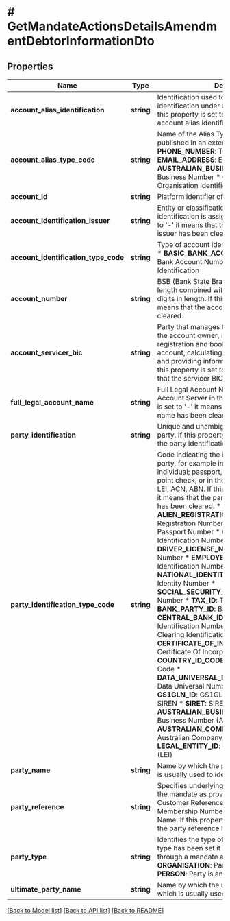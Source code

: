 # # GetMandateActionsDetailsAmendmentDebtorInformationDto

## Properties

Name | Type | Description | Notes
------------ | ------------- | ------------- | -------------
**account_alias_identification** | **string** | Identification used to indicate the account identification under another specified name. If this property is set to &#39;-&#39; it means that the account alias identification has been cleared. | [optional]
**account_alias_type_code** | **string** | Name of the Alias Type, in a coded form as published in an external list. * **PHONE_NUMBER**: Telephone Number * **EMAIL_ADDRESS**: Email Address * **AUSTRALIAN_BUSINESS_NUMBER**: Australian Business Number * **ORGANISATION_ID**: Organisation Identifier | [optional]
**account_id** | **string** | Platform identifier of the debtor account | [optional]
**account_identification_issuer** | **string** | Entity or classification under which the identification is assigned. If this property is set to &#39;-&#39; it means that the account identification issuer has been cleared. | [optional]
**account_identification_type_code** | **string** | Type of account identification, in a coded form. * **BASIC_BANK_ACCOUNT_NUMBER**: Basic Bank Account Number * **ALIAS**: Alias Identification | [optional]
**account_number** | **string** | BSB (Bank State Branch) of Account, 6 digits in length combined with account number, 5-9 digits in length. If this property is set to &#39;-&#39; it means that the account identification has been cleared. | [optional]
**account_servicer_bic** | **string** | Party that manages the account on behalf of the account owner, includes managing the registration and booking of entries on the account, calculating balances on the account and providing information about the account. If this property is set to &#39;ZZZZZZZZZZZ&#39; it means that the servicer BIC has been cleared. | [optional]
**full_legal_account_name** | **string** | Full Legal Account Name recorded by the Account Server in their records. If this property is set to &#39;-&#39; it means that the full legal account name has been cleared. | [optional]
**party_identification** | **string** | Unique and unambiguous identification of the party. If this property is set to &#39;-&#39; it means that the party identification has been cleared. | [optional]
**party_identification_type_code** | **string** | Code indicating the identification type of the party, for example in the case of a private individual; passport, driver licence, or 100 point check, or in the case of an organisation; LEI, ACN, ABN. If this property is set to &#39;ZZZZ&#39; it means that the party identification type code has been cleared. * **ALIEN_REGISTRATION_NUMBER**: Alien Registration Number * **PASSPORT_NUMBER**: Passport Number * **CUSTOMER_ID**: Customer Identification Number * **DRIVER_LICENSE_NUMBER**: Drivers License Number * **EMPLOYEE_ID**: Employee Identification Number * **NATIONAL_IDENTITY_NUMBER**: National Identity Number * **SOCIAL_SECURITY_NUMBER**: Social Security Number * **TAX_ID**: Tax Identification Number * **BANK_PARTY_ID**: Bank Party Identification * **CENTRAL_BANK_ID**: Central Bank Identification Number * **CLEARING_ID**: Clearing Identification Number * **CERTIFICATE_OF_INCORPORATION_NUMBER**: Certificate Of Incorporation Number * **COUNTRY_ID_CODE**: Country Identification Code * **DATA_UNIVERSAL_NUMBERING_SYSTEM**: Data Universal Numbering System * **GS1GLN_ID**: GS1GLN Identifier * **SIREN**: SIREN * **SIRET**: SIRET * **AUSTRALIAN_BUSINESS_NUMBER**: Australian Business Number (ABN) * **AUSTRALIAN_COMPANY_NUMBER**: Australian Company Number (ACN) * **LEGAL_ENTITY_ID**: Legal Entity Identification (LEI) | [optional]
**party_name** | **string** | Name by which the party is known and which is usually used to identify that party. | [optional]
**party_reference** | **string** | Specifies underlying reference associated with the mandate as provided by party, for example Customer Reference, Customer Number, Membership Number, Subscription Number, or Name. If this property is set to &#39;-&#39; it means that the party reference has been cleared. | [optional]
**party_type** | **string** | Identifies the type of a party. Once the party type has been set it is not possible to clear it through a mandate amendment. * **ORGANISATION**: Party is an organisation. * **PERSON**: Party is an private individual. | [optional]
**ultimate_party_name** | **string** | Name by which the ultimate party is known and which is usually used to identify that party. | [optional]

[[Back to Model list]](../../README.md#models) [[Back to API list]](../../README.md#endpoints) [[Back to README]](../../README.md)
